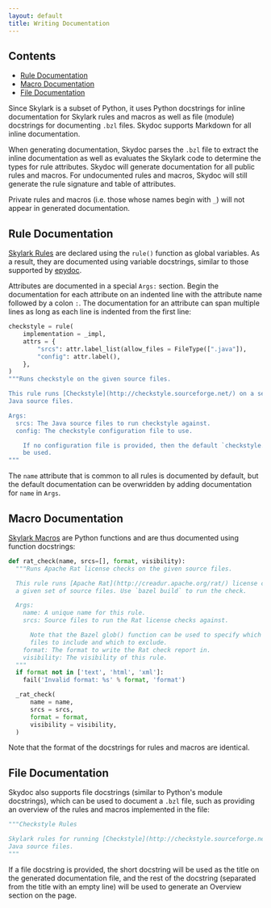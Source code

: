 ```yaml
---
layout: default
title: Writing Documentation
---
```


<nav class="toc">
  <h2>Contents</h2>
  <ul>
    <li><a href="#rule-documentation">Rule Documentation</a></li>
    <li><a href="#macro-documentation">Macro Documentation</a></li>
    <li><a href="#file-documentation">File Documentation</a></li>
  </ul>
</nav>

Since Skylark is a subset of Python, it uses Python docstrings for inline
documentation for Skylark rules and macros as well as file (module) docstrings
for documenting `.bzl` files.  Skydoc supports Markdown for all inline
documentation.

When generating documentation, Skydoc parses the `.bzl` file to extract the
inline documentation as well as evaluates the Skylark code to determine the
types for rule attributes. Skydoc will generate documentation for all public
rules and macros. For undocumented rules and macros, Skydoc will still generate
the rule signature and table of attributes.

Private rules and macros (i.e. those whose names begin with `_`) will not
appear in generated documentation.

<a name="rule-documentation"></a>
## Rule Documentation

[Skylark Rules](http://bazel.io/docs/skylark/rules.html) are declared using the
`rule()` function as global variables. As a result, they are documented using
variable docstrings, similar to those supported by
[epydoc](http://epydoc.sourceforge.net/manual-docstring.html).

Attributes are documented in a special `Args:` section. Begin the documentation
for each attribute on an indented line with the attribute name followed by a
colon `:`. The documentation for an attribute can span multiple lines as long as
each line is indented from the first line:

```python
checkstyle = rule(
    implementation = _impl,
    attrs = {
        "srcs": attr.label_list(allow_files = FileType([".java"]),
        "config": attr.label(),
    },
)
"""Runs checkstyle on the given source files.

This rule runs [Checkstyle](http://checkstyle.sourceforge.net/) on a set of
Java source files.

Args:
  srcs: The Java source files to run checkstyle against.
  config: The checkstyle configuration file to use.

    If no configuration file is provided, then the default `checkstyle.xml` will
    be used.
"""
```

The `name` attribute that is common to all rules is documented by default, but
the default documentation can be overwridden by adding documentation for `name`
in `Args`.

<a name="macro-documentation"></a>
## Macro Documentation

[Skylark Macros](http://bazel.io/docs/skylark/macros.html) are Python functions
and are thus documented using function docstrings:

```python
def rat_check(name, srcs=[], format, visibility):
  """Runs Apache Rat license checks on the given source files.

  This rule runs [Apache Rat](http://creadur.apache.org/rat/) license checks on
  a given set of source files. Use `bazel build` to run the check.

  Args:
    name: A unique name for this rule.
    srcs: Source files to run the Rat license checks against.

      Note that the Bazel glob() function can be used to specify which source
      files to include and which to exclude.
    format: The format to write the Rat check report in.
    visibility: The visibility of this rule.
  """
  if format not in ['text', 'html', 'xml']:
    fail('Invalid format: %s' % format, 'format')

  _rat_check(
      name = name,
      srcs = srcs,
      format = format,
      visibility = visibility,
  )
```

Note that the format of the docstrings for rules and macros are identical.

<a name="file-documentation"></a>
## File Documentation

Skydoc also supports file docstrings (similar to Python's module docstrings),
which can be used to document a `.bzl` file, such as providing an overview of
the rules and macros implemented in the file:

```python
"""Checkstyle Rules

Skylark rules for running [Checkstyle](http://checkstyle.sourceforge.net/) on
Java source files.
"""
```

If a file docstring is provided, the short docstring will be used as the title
on the generated documentation file, and the rest of the docstring (separated
from the title with an empty line) will be used to generate an Overview section
on the page.
